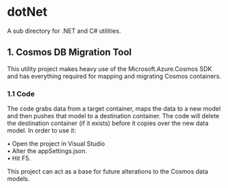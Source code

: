 # dotNet
A sub directory for .NET and C# utilities.

## 1. Cosmos DB Migration Tool

This utility project makes heavy use of the Microsoft.Azure.Cosmos SDK and has everything required for mapping and migrating Cosmos containers.

### 1.1 Code

The code grabs data from a target container, maps the data to a new model and then pushes that model to a destination container. The code will delete the destination container (if it exists) before it copies over the new data model. In order to use it:

• Open the project in Visual Studio  
• Alter the appSettings.json.  
• Hit F5.

This project can act as a base for future alterations to the Cosmos data models.
